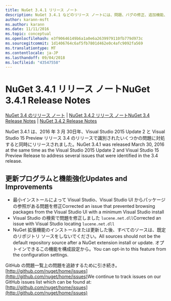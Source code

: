 ```yaml
---
title: NuGet 3.4.1 リリース ノート
description: NuGet 3.4.1 などのリリース ノートには、問題、バグの修正、追加機能、および Dcr が知られています。
author: karann-msft
ms.author: karann
ms.date: 11/11/2016
ms.topic: conceptual
ms.openlocfilehash: e3f90646149b6a1a0e6a2639979110fb779d973c
ms.sourcegitcommit: 1d1406764c6af5fb7801d462e0c4afc9092fa569
ms.translationtype: MT
ms.contentlocale: ja-JP
ms.lasthandoff: 09/04/2018
ms.locfileid: "43547558"
---
```

# <a name="nuget-341-release-notes"></a><span data-ttu-id="e2c2f-103">NuGet 3.4.1 リリース ノート</span><span class="sxs-lookup"><span data-stu-id="e2c2f-103">NuGet 3.4.1 Release Notes</span></span>

<span data-ttu-id="e2c2f-104">[NuGet 3.4 のリリース ノート](../release-notes/nuget-3.4.md) | [NuGet 3.4.2 リリース ノート](../release-notes/nuget-3.4.2.md)</span><span class="sxs-lookup"><span data-stu-id="e2c2f-104">[NuGet 3.4 Release Notes](../release-notes/nuget-3.4.md) | [NuGet 3.4.2 Release Notes](../release-notes/nuget-3.4.2.md)</span></span>

<span data-ttu-id="e2c2f-105">NuGet 3.4.1 は、2016 年 3 月 30日年、Visual Studio 2015 Update 2 と Visual Studio 15 Preview リリース 3.4 のリリースで識別されたいくつかの問題に対処すると同時にリリースされました。</span><span class="sxs-lookup"><span data-stu-id="e2c2f-105">NuGet 3.4.1 was released March 30, 2016 at the same time as the Visual Studio 2015 Update 2 and Visual Studio 15 Preview Release to address several issues that were identified in the 3.4 release.</span></span>

## <a name="updates-and-improvements"></a><span data-ttu-id="e2c2f-106">更新プログラムと機能強化</span><span class="sxs-lookup"><span data-stu-id="e2c2f-106">Updates and Improvements</span></span>

* <span data-ttu-id="e2c2f-107">最小インストールによって Visual Studio、Visual Studio UI からパッケージの参照がある問題を修正</span><span class="sxs-lookup"><span data-stu-id="e2c2f-107">Corrected an issue that prevented browsing packages from the Visual Studio UI with a minimum Visual Studio install</span></span>
* <span data-ttu-id="e2c2f-108">Visual Studio の検索で問題を修正しました `lucene.net.dll`</span><span class="sxs-lookup"><span data-stu-id="e2c2f-108">Corrected an issue with Visual Studio locating `lucene.net.dll`</span></span>
* <span data-ttu-id="e2c2f-109">NuGet 拡張機能のインストールまたは更新した後、すべてのソースは、既定のリポジトリ ソースをしないでください。</span><span class="sxs-lookup"><span data-stu-id="e2c2f-109">All sources should not be the default repository source after a NuGet extension install or update.</span></span>  <span data-ttu-id="e2c2f-110">オプトインできるこの機能を構成設定から。</span><span class="sxs-lookup"><span data-stu-id="e2c2f-110">You can opt-in to this feature from the configuration settings.</span></span>

<span data-ttu-id="e2c2f-111">GitHub の問題一覧上の問題を追跡するために引き続き。 [http://github.com/nuget/home/issues](http://github.com/nuget/home/issues)</span><span class="sxs-lookup"><span data-stu-id="e2c2f-111">We continue to track issues on our GitHub issues list which can be found at: [http://github.com/nuget/home/issues](http://github.com/nuget/home/issues)</span></span>